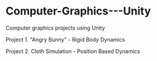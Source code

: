 # Computer-Graphics---Unity

Computer graphics projects using Unity

  Project 1. "Angry Bunny" - Rigid Body Dynamics

  Project 2. Cloth Simulation - Position Based Dynamics
